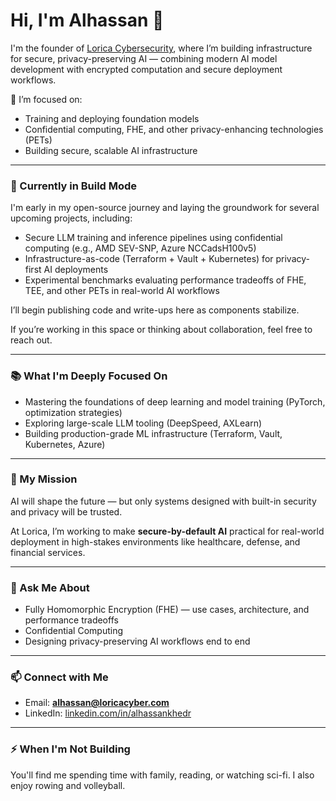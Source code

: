 # Hi, I'm Alhassan 👋

I'm the founder of [Lorica Cybersecurity](https://loricacyber.com), where I’m building infrastructure for secure, privacy-preserving AI — combining modern AI model development with encrypted computation and secure deployment workflows.

🔐 I’m focused on:

- Training and deploying foundation models
- Confidential computing, FHE, and other privacy-enhancing technologies (PETs)
- Building secure, scalable AI infrastructure

---

### 🚧 Currently in Build Mode

I'm early in my open-source journey and laying the groundwork for several upcoming projects, including:

- Secure LLM training and inference pipelines using confidential computing (e.g., AMD SEV-SNP, Azure NCCadsH100v5)
- Infrastructure-as-code (Terraform + Vault + Kubernetes) for privacy-first AI deployments
- Experimental benchmarks evaluating performance tradeoffs of FHE, TEE, and other PETs in real-world AI workflows

I’ll begin publishing code and write-ups here as components stabilize.

If you’re working in this space or thinking about collaboration, feel free to reach out.

---

### 📚 What I'm Deeply Focused On

- Mastering the foundations of deep learning and model training (PyTorch, optimization strategies)
- Exploring large-scale LLM tooling (DeepSpeed, AXLearn)
- Building production-grade ML infrastructure (Terraform, Vault, Kubernetes, Azure)

---

### 🧭 My Mission

AI will shape the future — but only systems designed with built-in security and privacy will be trusted.

At Lorica, I’m working to make **secure-by-default AI** practical for real-world deployment in high-stakes environments like healthcare, defense, and financial services.

---

### 💬 Ask Me About

- Fully Homomorphic Encryption (FHE) — use cases, architecture, and performance tradeoffs
- Confidential Computing
- Designing privacy-preserving AI workflows end to end

---

### 📫 Connect with Me

- Email: **alhassan@loricacyber.com**
- LinkedIn: [linkedin.com/in/alhassankhedr](https://www.linkedin.com/in/alhassankhedr)

---

### ⚡ When I'm Not Building

You'll find me spending time with family, reading, or watching sci-fi. I also enjoy rowing and volleyball.
